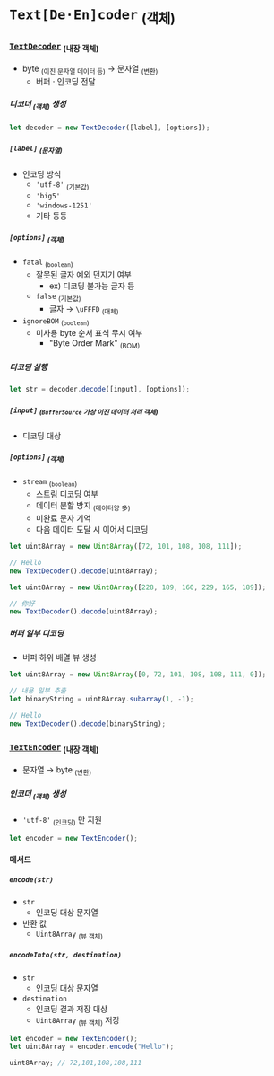 `Text[De·En]coder` <sub>(객체)</sub>
====

### [`TextDecoder`](https://encoding.spec.whatwg.org/#interface-textdecoder) <sub>(내장 객체)</sub>
- byte <sub>(이진 문자열 데이터 등)</sub> → 문자열 <sub>(변환)</sub>
  - 버퍼 · 인코딩 전달

##### 디코더 <sub>(객체)</sub> 생성
```javascript
let decoder = new TextDecoder([label], [options]);
```

##### `[label]` <sub>(문자열)</sub>
- 인코딩 방식
  - `'utf-8'` <sub>(기본값)</sub>
  - `'big5'`
  - `'windows-1251'`
  - 기타 등등

##### `[options]` <sub>(객체)</sub>
- `fatal` <sub>(`boolean`)</sub>
  - 잘못된 글자 예외 던지기 여부
    - ex\) 디코딩 불가능 글자 등
  - `false` <sub>(기본값)</sub>
    - 글자 → `\uFFFD` <sub>(대체)</sub>
- `ignoreBOM` <sub>(`boolean`)</sub>
  - 미사용 byte 순서 표식 무시 여부
    - "Byte Order Mark" <sub>(BOM)</sub>

##### 디코딩 실행
```javascript
let str = decoder.decode([input], [options]);
```

##### `[input]` <sub>(`BufferSource` 가상 이진 데이터 처리 객체)</sub>
- 디코딩 대상

##### `[options]` <sub>(객체)</sub>
- `stream` <sub>(`boolean`)</sub>
  - 스트림 디코딩 여부
  - 데이터 분할 방지 <sub>(데이터양 多)</sub>
  - 미완료 문자 기억
  - 다음 데이터 도달 시 이어서 디코딩
```javascript
let uint8Array = new Uint8Array([72, 101, 108, 108, 111]);

// Hello
new TextDecoder().decode(uint8Array);
```
```javascript
let uint8Array = new Uint8Array([228, 189, 160, 229, 165, 189]);

// 你好
new TextDecoder().decode(uint8Array);
```

##### 버퍼 일부 디코딩
- 버퍼 하위 배열 뷰 생성
```javascript
let uint8Array = new Uint8Array([0, 72, 101, 108, 108, 111, 0]);

// 내용 일부 추출
let binaryString = uint8Array.subarray(1, -1);

// Hello
new TextDecoder().decode(binaryString);
```

### [`TextEncoder`](https://encoding.spec.whatwg.org/#interface-textencoder) <sub>(내장 객체)</sub>
- 문자열 → byte <sub>(변환)</sub>

##### 인코더 <sub>(객체)</sub> 생성
- `'utf-8'` <sub>(인코딩)</sub> 만 지원
```javascript
let encoder = new TextEncoder();
```

#### 메서드

##### `encode(str)`
- `str`
  - 인코딩 대상 문자열
- 반환 값
  - `Uint8Array` <sub>(뷰 객체)</sub>

##### `encodeInto(str, destination)`
- `str`
  - 인코딩 대상 문자열
- `destination`
  - 인코딩 결과 저장 대상
  - `Uint8Array` <sub>(뷰 객체)</sub> 저장
```javascript
let encoder = new TextEncoder();
let uint8Array = encoder.encode("Hello");

uint8Array; // 72,101,108,108,111
```
